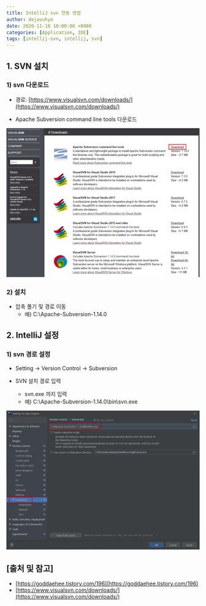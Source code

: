 ```yaml
---
title: IntelliJ svn 연동 방법
author: dejavuhyo
date: 2020-11-10 10:00:00 +0900
categories: [Application, IDE]
tags: [intellij-svn, intellij, svn]
---
```


## 1. SVN 설치

### 1) svn 다운로드

* 경로: [https://www.visualsvn.com/downloads/](https://www.visualsvn.com/downloads/)

* Apache Subversion command line tools 다운로드

![img001](/assets/img/2020-11-10-intellij-svn/img001.png)

### 2) 설치

* 압축 풀기 및 경로 이동
  - 예) C:\Apache-Subversion-1.14.0

## 2. IntelliJ 설정

### 1) svn 경로 설정

* Setting → Version Control → Subversion

* SVN 설치 경로 입력
  - svn.exe 까지 입력
  - 예) C:\Apache-Subversion-1.14.0\bin\svn.exe

![img002](/assets/img/2020-11-10-intellij-svn/img002.png)

## [출처 및 참고]
* [https://goddaehee.tistory.com/196](https://goddaehee.tistory.com/196)
* [https://www.visualsvn.com/downloads/](https://www.visualsvn.com/downloads/)
